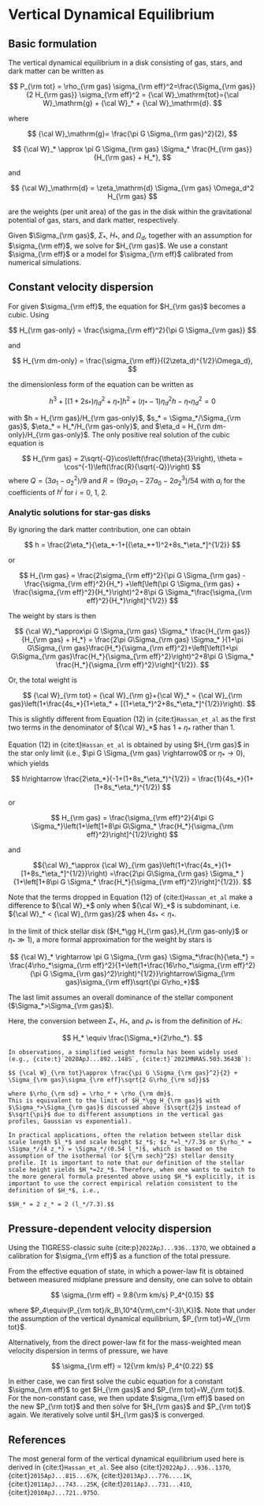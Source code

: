# Vertical Dynamical Equilibrium

## Basic formulation

The vertical dynamical equilibrium in a disk consisting of gas, stars, and dark matter can be written as

$$
  P_{\rm tot} = \rho_{\rm gas} \sigma_{\rm eff}^2=\frac{\Sigma_{\rm gas}}{2 H_{\rm gas}} \sigma_{\rm eff}^2
  = {\cal W}_\mathrm{tot}={\cal W}_\mathrm{g} + {\cal W}_* + {\cal W}_\mathrm{d}.
$$

where

$$
{\cal W}_\mathrm{g}= \frac{\pi G \Sigma_{\rm gas}^2}{2},
$$

$$
{\cal W}_* \approx \pi G \Sigma_{\rm gas} \Sigma_* \frac{H_{\rm gas}}{H_{\rm gas} + H_*},
$$

and

$$
{\cal W}_\mathrm{d}  = \zeta_\mathrm{d} \Sigma_{\rm gas} \Omega_d^2 H_{\rm gas}
$$

are the weights (per unit area) of the gas in the disk within the gravitational potential of gas, stars, and dark matter, respectively.

Given $\Sigma_{\rm gas}$, $\Sigma_*$, $H_*$, and $\Omega_d$, together with an assumption for $\sigma_{\rm eff}$, we solve for $H_{\rm gas}$.
We use a constant $\sigma_{\rm eff}$ or a model for $\sigma_{\rm eff}$ calibrated from numerical simulations.

## Constant velocity dispersion
For given $\sigma_{\rm eff}$, the equation for $H_{\rm gas}$ becomes a cubic. Using

$$
H_{\rm gas-only} = \frac{\sigma_{\rm eff}^2}{\pi G \Sigma_{\rm gas}}
$$

and

$$
H_{\rm dm-only} = \frac{\sigma_{\rm eff}}{(2\zeta_d)^{1/2}\Omega_d},
$$

the dimensionless form of the equation can be written as

$$
h^3 + [(1+2 s_*)\eta_d^2+\eta_*]h^2 + (\eta_*-1)\eta_d^2h -\eta_*\eta_d^2 = 0
$$

with
$h = H_{\rm gas}/H_{\rm gas-only}$,
$s_* = \Sigma_*/\Sigma_{\rm gas}$, $\eta_* = H_*/H_{\rm gas-only}$, and $\eta_d = H_{\rm dm-only}/H_{\rm gas-only}$.
The only positive real solution of the cubic equation is

$$
H_{\rm gas} = 2\sqrt{-Q}\cos\left(\frac{\theta}{3}\right), \theta = \cos^{-1}\left(\frac{R}{\sqrt{-Q}}\right)
$$
where
$Q = (3a_1-a_2^2)/9$ and $R=(9a_2a_1-27a_0-2a_2^3)/54$ with $a_i$ for the coefficients of $h^i$ for $i=0$, 1, 2.

### Analytic solutions for star-gas disks

By ignoring the dark matter contribution, one can obtain

$$ h = \frac{2\eta_*}{\eta_*-1+[(\eta_*+1)^2+8s_*\eta_*]^{1/2}} $$

or

$$ H_{\rm gas} = \frac{2\sigma_{\rm eff}^2}{\pi G \Sigma_{\rm gas} - \frac{\sigma_{\rm eff}^2}{H_*} +\left[\left(\pi G \Sigma_{\rm gas} + \frac{\sigma_{\rm eff}^2}{H_*}\right)^2+8\pi G \Sigma_*\frac{\sigma_{\rm eff}^2}{H_*}\right]^{1/2}} $$

The weight by stars is then

$$ {\cal W}_*\approx\pi G \Sigma_{\rm gas} \Sigma_* \frac{H_{\rm gas}}{H_{\rm gas} + H_*} =
\frac{2\pi G\Sigma_{\rm gas} \Sigma_* }{1+\pi G\Sigma_{\rm gas}\frac{H_*}{\sigma_{\rm eff}^2}+\left[\left(1+\pi G\Sigma_{\rm gas}\frac{H_*}{\sigma_{\rm eff}^2}\right)^2+8\pi G \Sigma_* \frac{H_*}{\sigma_{\rm eff}^2}\right]^{1/2}}. $$

Or, the total weight is

$$ {\cal W}_{\rm tot} = {\cal W}_{\rm g}+{\cal W}_* = {\cal W}_{\rm gas}\left(1+\frac{4s_*}{1+\eta_* + [(1+\eta_*)^2+8s_*\eta_*]^{1/2}}\right). $$

This is slightly different from Equation (12) in {cite:t}`Hassan_et_al` as the first two terms in the denominator of ${\cal W}_*$ has $1+\eta_*$ rather than 1. 

Equation (12) in {cite:t}`Hassan_et_al` is obtained by using $H_{\rm gas}$ in the star only limit (i.e., $\pi G \Sigma_{\rm gas} \rightarrow0$ or $\eta_*\rightarrow0$), which yields

$$ h\rightarrow \frac{2\eta_*}{-1+(1+8s_*\eta_*)^{1/2}} =
 \frac{1}{4s_*}(1+(1+8s_*\eta_*)^{1/2}) $$

or

$$ H_{\rm gas} = \frac{\sigma_{\rm eff}^2}{4\pi G \Sigma_*}\left(1+\left[1+8\pi G\Sigma_* \frac{H_*}{\sigma_{\rm eff}^2}\right]^{1/2}\right) $$

and

$${\cal W}_*\approx {\cal W}_{\rm gas}\left(1+\frac{4s_*}{1+ [1+8s_*\eta_*]^{1/2}}\right)
=\frac{2\pi G\Sigma_{\rm gas} \Sigma_* }{1+\left[1+8\pi G \Sigma_* \frac{H_*}{\sigma_{\rm eff}^2}\right]^{1/2}}. $$

Note that the terms dropped in Equation (12) of {cite:t}`Hassan_et_al` make a difference to ${\cal W}_*$ only when ${\cal W}_*$ is subdominant, i.e. ${\cal W}_* < {\cal W}_{\rm gas}/2$ when $4s_*<\eta_*$.

In the limit of thick stellar disk ($H_*\gg H_{\rm gas},H_{\rm gas-only}$ or $\eta_*\gg1$), a more formal approximation for the weight by stars is

$$ {\cal W}_* \rightarrow \pi G \Sigma_{\rm gas} \Sigma_*\frac{h}{\eta_*} = \frac{4\rho_*\sigma_{\rm eff}^2}{1+\left(1+\frac{16\rho_*\sigma_{\rm eff}^2}{\pi G \Sigma_{\rm gas}^2}\right)^{1/2}}\rightarrow\Sigma_{\rm gas}\sigma_{\rm eff}\sqrt{\pi G\rho_*}$$

The last limit assumes an overall dominance of the stellar component ($\Sigma_*>\Sigma_{\rm gas}$).

Here, the conversion between $\Sigma_*$, $H_*$, and $\rho_*$ is from the definition of $H_*$:

$$ H_* \equiv \frac{\Sigma_*}{2\rho_*}. $$

```{important}
In observations, a simplified weight formula has been widely used (e.g., {cite:t}`2020ApJ...892..148S`, {cite:t}`2021MNRAS.503.3643B`):

$$ {\cal W}_{\rm tot}\approx \frac{\pi G \Sigma_{\rm gas}^2}{2} + \Sigma_{\rm gas}\sigma_{\rm eff}\sqrt{2 G\rho_{\rm sd}}$$

where $\rho_{\rm sd} = \rho_* + \rho_{\rm dm}$.
This is equivalent to the limit of $H_*\gg H_{\rm gas}$ with $\Sigma_*>\Sigma_{\rm gas}$ discussed above ($\sqrt{2}$ instead of $\sqrt{\pi}$ due to different assumptions in the vertical gas profiles, Gaussian vs exponential).

In practical applications, often the relation between stellar disk scale length $l_*$ and scale height $z_*$; $z_*=l_*/7.3$ or $\rho_* = \Sigma_*/(4 z_*) = \Sigma_*/(0.54 l_*)$, which is based on the assumption of the isothermal (or ${\rm sech}^2$) stellar density profile. It is important to note that our definition of the stellar scale height yields $H_*=2z_*$. Therefore, when one wants to switch to the more general formula presented above using $H_*$ explicitly, it is important to use the correct empirical relation consistent to the definition of $H_*$, i.e.,

$$H_* = 2 z_* = 2 (l_*/7.3).$$
```

## Pressure-dependent velocity dispersion
Using the TIGRESS-classic suite {cite:p}`2022ApJ...936..137O`, we  obtained a calibration for $\sigma_{\rm eff}$ as a function of the total pressure.

From the effective equation of state, in which a power-law fit is obtained between measured midplane pressure and density, one can solve to obtain

$$
\sigma_{\rm eff} = 9.8{\rm km/s} P_4^{0.15}
$$

where $P_4\equiv(P_{\rm tot}/k_B\,10^4{\rm\,cm^{-3}\,K})$. Note that under the assumption of the vertical dynamical equilibrium,
$P_{\rm tot}=W_{\rm tot}$.

Alternatively, from the direct power-law fit for the mass-weighted mean velocity dispersion in terms of pressure, we have

$$
\sigma_{\rm eff} = 12{\rm km/s} P_4^{0.22}
$$

In either case, we can first solve the cubic equation for a constant $\sigma_{\rm eff}$ to get $H_{\rm gas}$ and $P_{\rm tot}=W_{\rm tot}$. For the non-constant case, we then update $\sigma_{\rm eff}$ based on the new $P_{\rm tot}$ and then solve for $H_{\rm gas}$ and $P_{\rm tot}$ again. We iteratively solve until $H_{\rm gas}$ is converged.

## References

The most general form of the vertical dynamical equilibrium used here is derived in {cite:t}`Hassan_et_al`.
See also {cite:t}`2022ApJ...936..137O`, {cite:t}`2015ApJ...815...67K`, {cite:t}`2013ApJ...776....1K`,
{cite:t}`2011ApJ...743...25K`, {cite:t}`2011ApJ...731...41O`, {cite:t}`2010ApJ...721..975O`.
